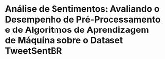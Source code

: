 # Análise de Sentimentos: Avaliando o Desempenho de Pré-Processamento e de Algoritmos de Aprendizagem de Máquina sobre o Dataset TweetSentBR #
